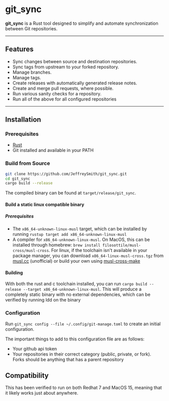 # git_sync

**git_sync** is a Rust tool designed to simplify and automate synchronization between Git repositories. 

---

## Features

- Sync changes between source and destination repositories.
- Sync tags from upstream to your forked repository.
- Manage branches.
- Manage tags.
- Create releases with automatically generated release notes.
- Create and merge pull requests, where possible.
- Run various sanity checks for a repository.
- Run all of the above for all configured repositories 


---

## Installation

### Prerequisites

- [Rust](https://www.rust-lang.org/tools/install)
- Git installed and available in your PATH

### Build from Source

```bash
git clone https://github.com/JeffreySmith/git_sync.git
cd git_sync
cargo build --release
```
The compiled binary can be found at `target/release/git_sync`.

#### Build a static linux compatible binary

##### Prerequisites
- The `x86_64-unknown-linux-musl` target, which can be installed by running `rustup target add x86_64-unknown-linux-musl`
- A compiler for `x86_64-unknown-linux-musl`. On MacOS, this can be installed through homebrew: `brew install filosottile/musl-cross/musl-cross`. For linux, if the toolchain isn't available in your package manager, you can download `x86_64-linux-musl-cross.tgz` from [musl.cc](https://musl.cc/) (unofficial) or build your own using [musl-cross-make](https://github.com/richfelker/musl-cross-make/)

#### Building
With both the rust and c toolchain installed, you can run `cargo build --release --target x86_64-unknown-linux-musl`. This will produce a completely static binary with no external dependencies, which can be verified by running ldd on the binary 

### Configuration
Run `git_sync config --file ~/.config/git-manage.toml` to create an initial configuration. 

The important things to add to this configuration file are as follows:

- Your github api token
- Your repositories in their correct category (public, private, or fork). Forks should be anything that has a parent repository

## Compatibility
This has been verified to run on both Redhat 7 and MacOS 15, meaning that it likely works just about anywhere.

